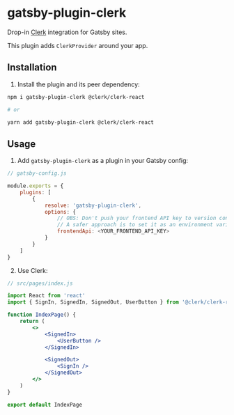 # gatsby-plugin-clerk

Drop-in [Clerk](https://clerk.dev) integration for Gatsby sites.

This plugin adds `ClerkProvider` around your app.

## Installation

1. Install the plugin and its peer dependency:

```sh
npm i gatsby-plugin-clerk @clerk/clerk-react

# or

yarn add gatsby-plugin-clerk @clerk/clerk-react
```

## Usage

1. Add `gatsby-plugin-clerk` as a plugin in your Gatsby config:

```js
// gatsby-config.js

module.exports = {
    plugins: [
        {
            resolve: 'gatsby-plugin-clerk',
            options: {
                // OBS: Don't push your frontend API key to version control.
                // A safer approach is to set it as an environment variable for each environment your app will run in.
                frontendApi: <YOUR_FRONTEND_API_KEY>
            }
        }
    ]
}
```

2. Use Clerk:

```jsx
// src/pages/index.js

import React from 'react'
import { SignIn, SignedIn, SignedOut, UserButton } from '@clerk/clerk-react'

function IndexPage() {
    return (
        <>
            <SignedIn>
                <UserButton />
            </SignedIn>

            <SignedOut>
                <SignIn />
            </SignedOut>
        </>
    )
}

export default IndexPage
```
